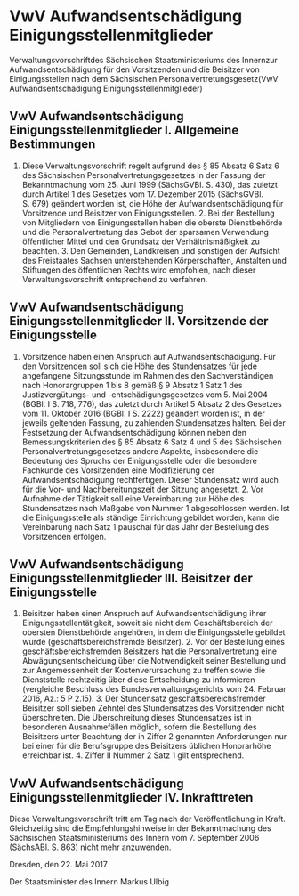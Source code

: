 # VwV Aufwandsentschädigung Einigungsstellenmitglieder

Verwaltungsvorschriftdes Sächsischen Staatsministeriums des Innernzur Aufwandsentschädigung für den Vorsitzenden und die Beisitzer von Einigungsstellen nach dem Sächsischen Personalvertretungsgesetz(VwV Aufwandsentschädigung Einigungsstellenmitglieder)

## VwV Aufwandsentschädigung Einigungsstellenmitglieder I.  Allgemeine Bestimmungen

1. Diese Verwaltungsvorschrift regelt aufgrund des § 85 Absatz 6 Satz 6 des Sächsischen Personalvertretungsgesetzes in der Fassung der Bekanntmachung vom 25. Juni 1999 (SächsGVBl. S. 430), das zuletzt durch Artikel 1 des Gesetzes vom 17. Dezember 2015 (SächsGVBl. S. 679) geändert worden ist, die Höhe der Aufwandsentschädigung für Vorsitzende und Beisitzer von Einigungsstellen. 2. Bei der Bestellung von Mitgliedern von Einigungsstellen haben die oberste Dienstbehörde und die Personalvertretung das Gebot der sparsamen Verwendung öffentlicher Mittel und den Grundsatz der Verhältnismäßigkeit zu beachten. 3. Den Gemeinden, Landkreisen und sonstigen der Aufsicht des Freistaates Sachsen unterstehenden Körperschaften, Anstalten und Stiftungen des öffentlichen Rechts wird empfohlen, nach dieser Verwaltungsvorschrift entsprechend zu verfahren. 
## VwV Aufwandsentschädigung Einigungsstellenmitglieder II.  Vorsitzende der Einigungsstelle

1. Vorsitzende haben einen Anspruch auf Aufwandsentschädigung. Für den Vorsitzenden soll sich die Höhe des Stundensatzes für jede angefangene Sitzungsstunde im Rahmen des den Sachverständigen nach Honorargruppen 1 bis 8 gemäß § 9 Absatz 1 Satz 1 des Justizvergütungs- und -entschädigungsgesetzes vom 5. Mai 2004 (BGBl. I S. 718, 776), das zuletzt durch Artikel 5 Absatz 2 des Gesetzes vom 11. Oktober 2016 (BGBl. I S. 2222) geändert worden ist, in der jeweils geltenden Fassung, zu zahlenden Stundensatzes halten. Bei der Festsetzung der Aufwandsentschädigung können neben den Bemessungskriterien des § 85 Absatz 6 Satz 4 und 5 des Sächsischen Personalvertretungsgesetzes andere Aspekte, insbesondere die Bedeutung des Spruchs der Einigungsstelle oder die besondere Fachkunde des Vorsitzenden eine Modifizierung der Aufwandsentschädigung rechtfertigen. Dieser Stundensatz wird auch für die Vor- und Nachbereitungszeit der Sitzung angesetzt. 2. Vor Aufnahme der Tätigkeit soll eine Vereinbarung zur Höhe des Stundensatzes nach Maßgabe von Nummer 1 abgeschlossen werden. Ist die Einigungsstelle als ständige Einrichtung gebildet worden, kann die Vereinbarung nach Satz 1 pauschal für das Jahr der Bestellung des Vorsitzenden erfolgen. 
## VwV Aufwandsentschädigung Einigungsstellenmitglieder III.  Beisitzer der Einigungsstelle

1. Beisitzer haben einen Anspruch auf Aufwandsentschädigung ihrer Einigungsstellentätigkeit, soweit sie nicht dem Geschäftsbereich der obersten Dienstbehörde angehören, in dem die Einigungsstelle gebildet wurde (geschäftsbereichsfremde Beisitzer). 2. Vor der Bestellung eines geschäftsbereichsfremden Beisitzers hat die Personalvertretung eine Abwägungsentscheidung über die Notwendigkeit seiner Bestellung und zur  Angemessenheit der Kostenverursachung zu treffen sowie die Dienststelle rechtzeitig über diese Entscheidung zu informieren (vergleiche Beschluss des Bundesverwaltungsgerichts vom 24. Februar 2016, Az.: 5 P 2.15). 3. Der Stundensatz geschäftsbereichsfremder Beisitzer soll sieben Zehntel des Stundensatzes des Vorsitzenden nicht überschreiten. Die Überschreitung dieses Stundensatzes ist in besonderen Ausnahmefällen möglich, sofern die Bestellung des Beisitzers unter Beachtung der in Ziffer 2 genannten Anforderungen nur bei einer für die Berufsgruppe des Beisitzers üblichen Honorarhöhe erreichbar ist. 4. Ziffer II Nummer 2 Satz 1 gilt entsprechend. 
## VwV Aufwandsentschädigung Einigungsstellenmitglieder IV.  Inkrafttreten

Diese Verwaltungsvorschrift tritt am Tag nach der Veröffentlichung in Kraft. Gleichzeitig sind die Empfehlungshinweise in der Bekanntmachung des Sächsischen Staatsministeriums
des Innern vom 7. September 2006 (SächsABl. S. 863) nicht mehr anzuwenden.

Dresden, den 22. Mai 2017

Der Staatsminister des Innern
Markus Ulbig

